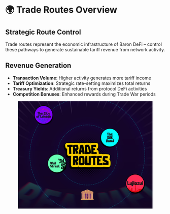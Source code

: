 # 🌍 Trade Routes Overview

## Strategic Route Control

Trade routes represent the economic infrastructure of Baron DeFi – control these pathways to generate sustainable tariff revenue from network activity.

## Revenue Generation

* **Transaction Volume**: Higher activity generates more tariff income
* **Tariff Optimization**: Strategic rate-setting maximizes total returns
* **Treasury Yields**: Additional returns from protocol DeFi activities
* **Competition Bonuses**: Enhanced rewards during Trade War periods

<figure><img src="../.gitbook/assets/Artboard 3@2x.jpg" alt=""><figcaption></figcaption></figure>
